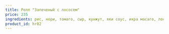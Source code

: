 ```yaml
---
title: Ролл "Запеченый с лососем"
price: 235
ingredients: рис, нори, томаго, сыр, кунжут, яки соус, икра масаго, лосось
product_id: hr02
---
```



